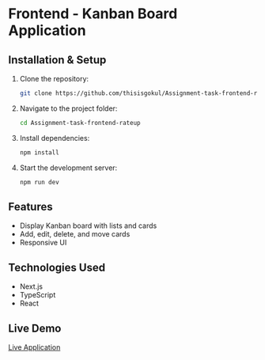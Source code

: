# Frontend - Kanban Board Application

## Installation & Setup

1. Clone the repository:
   ```sh
   git clone https://github.com/thisisgokul/Assignment-task-frontend-rateup.git
   ```
2. Navigate to the project folder:
   ```sh
   cd Assignment-task-frontend-rateup
   ```
3. Install dependencies:
   ```sh
   npm install
   ```
4. Start the development server:
   ```sh
   npm run dev
   ```

## Features
- Display Kanban board with lists and cards
- Add, edit, delete, and move cards
- Responsive UI

## Technologies Used
- Next.js
- TypeScript
- React

## Live Demo
[Live Application](https://assignment-task-frontend-rateup.vercel.app/)

